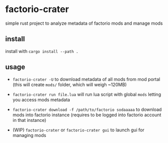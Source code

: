 # factorio-crater

simple rust project to analyze metadata of factorio mods and manage mods

## install

install with `cargo install --path .`

## usage

- `factorio-crater -U` to download metadata of all mods from mod portal (this
will create `mods/` folder, which will weigh ~120MB)

- `factorio-crater run file.lua` will run lua script with global `mods` letting
you access mods metadata

- `factorio-crater download -f /path/to/factorio sodaaaaa` to download mods into
factorio instance (requires to be logged into factorio account in that instance)

- (WIP) `factorio-crater` or `factorio-crater gui` to launch gui for managing
mods

